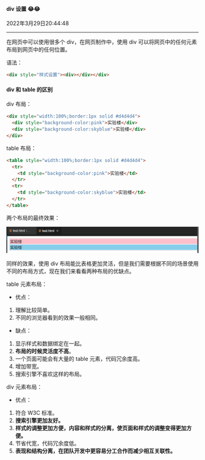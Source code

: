 #### div 设置  😂😂

2022年3月29日20:44:48

---

在网页中可以使用很多个 div，在网页制作中，使用 div 可以将网页中的任何元素布局到网页中的任何位置。

语法：

```html
<div style="样式设置"><div></div></div>
```

#### div 和 table 的区别

div 布局：

```html
<div style="width:100%;border:1px solid #d4d4d4">
  <div style="background-color:pink">实验楼</div>
  <div style="background-color:skyblue">实验楼</div>
</div>
```

table 布局：

```html
<table style="width:100%;border:1px solid #d4d4d4">
  <tr>
    <td style="background-color:pink">实验楼</td>
  </tr>
  <tr>
    <td style="background-color:skyblue">实验楼</td>
  </tr>
</table>
```

两个布局的最终效果：

![1](3.4_Div设置.assets/9fe947bed0dc6b570b7b3dacb1ae1832-0.png)

同样的效果，使用 div 布局能比表格更加灵活，但是我们需要根据不同的场景使用不同的布局方式，现在我们来看看两种布局的优缺点。

table 元素布局：

- 优点：

1. 理解比较简单。
2. 不同的浏览器看到的效果一般相同。

- 缺点：

1. 显示样式和数据绑定在一起。
2. **布局的时候灵活度不高**。
3. 一个页面可能会有大量的 table 元素，代码冗余度高。
4. 增加带宽。
5. 搜索引擎不喜欢这样的布局。

div 元素布局：

- 优点：

1. 符合 W3C 标准。
2. **搜索引擎更加友好。**
3. **样式的调整更加方便，内容和样式的分离，使页面和样式的调整变得更加方便。**
4. 节省代宽，代码冗余度低。
5. **表现和结构分离，在团队开发中更容易分工合作而减少相互关联性。**

